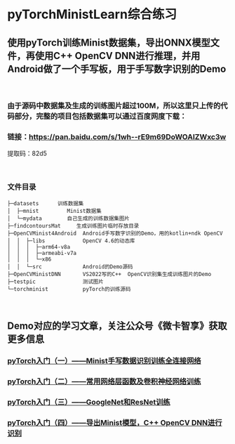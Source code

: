 # pyTorchMinistLearn综合练习
## 使用pyTorch训练Minist数据集，导出ONNX模型文件，再使用C++ OpenCV DNN进行推理，并用Android做了一个手写板，用于手写数字识别的Demo
<br>

### 由于源码中数据集及生成的训练图片超过100M，所以这里只上传的代码部分，完整的项目包括数据集可以通过百度网度下载：
### 链接：https://pan.baidu.com/s/1wh--rE9m69DoWOAIZWxc3w 
提取码：82d5 

<br>

### 文件目录
```
├─datasets      训练数据集
│  ├─mnist         Minist数据集
│  └─mydata        自己生成的训练数据集图片
├─findcontoursMat     生成训练图片临时存放目录
├─OpenCVMinist4Android  Android手写数字识别的Demo，用的kotlin+ndk OpenCV
│  │  ├─libs            OpenCV 4.6的动态库
│  │  │  ├─arm64-v8a
│  │  │  ├─armeabi-v7a
│  │  │  └─x86
│  │  └─src             Android的Demo源码
├─OpenCVMinistDNN       VS2022写的C++  OpenCV识别集生成训练图片的Demo
├─testpic               测试图片
└─torchminist           pyTorch的训练源码
```
<br>

## Demo对应的学习文章，关注公众号《微卡智享》获取更多信息

### [pyTorch入门（一）——Minist手写数据识别训练全连接网络](https://mp.weixin.qq.com/s/zo_BadXJqcTn0PsAhYii0A)  
### [pyTorch入门（二）——常用网络层函数及卷积神经网络训练](https://mp.weixin.qq.com/s/rTDuNh2Y2K0l5F4En6rV0g)  
### [pyTorch入门（三）——GoogleNet和ResNet训练](https://mp.weixin.qq.com/s/Ak7gbREwawgM4Y4-l6xQww)  
### [pyTorch入门（四）——导出Minist模型，C++ OpenCV DNN进行识别](https://mp.weixin.qq.com/s/BDV0SsyvZ6mKrKnCmX3igA)  